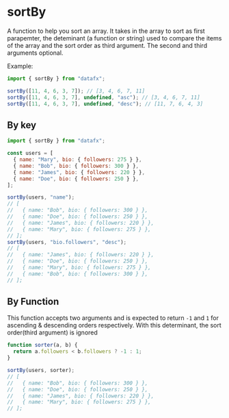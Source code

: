 # sortBy

A function to help you sort an array. It takes in the array to sort as first parapemter, the deteminant (a function or string) used to compare the items of the array and the sort order as third argument. The second and third arguments optional.

Example:

```js
import { sortBy } from "datafx";

sortBy([11, 4, 6, 3, 7]); // [3, 4, 6, 7, 11]
sortBy([11, 4, 6, 3, 7], undefined, "asc"); // [3, 4, 6, 7, 11]
sortBy([11, 4, 6, 3, 7], undefined, "desc"); // [11, 7, 6, 4, 3]
```

## By key

```js
import { sortBy } from "datafx";

const users = [
  { name: "Mary", bio: { followers: 275 } },
  { name: "Bob", bio: { followers: 300 } },
  { name: "James", bio: { followers: 220 } },
  { name: "Doe", bio: { followers: 250 } },
];

sortBy(users, "name");
// [
//   { name: "Bob", bio: { followers: 300 } },
//   { name: "Doe", bio: { followers: 250 } },
//   { name: "James", bio: { followers: 220 } },
//   { name: "Mary", bio: { followers: 275 } },
// ];
sortBy(users, "bio.followers", "desc");
// [
//   { name: "James", bio: { followers: 220 } },
//   { name: "Doe", bio: { followers: 250 } },
//   { name: "Mary", bio: { followers: 275 } },
//   { name: "Bob", bio: { followers: 300 } },
// ];
```

## By Function

This function accepts two arguments and is expected to return `-1` and `1` for ascending & descending orders respectively. With this determinant, the sort order(third argument) is ignored

```js
function sorter(a, b) {
  return a.followers < b.followers ? -1 : 1;
}

sortBy(users, sorter);
// [
//   { name: "Bob", bio: { followers: 300 } },
//   { name: "Doe", bio: { followers: 250 } },
//   { name: "James", bio: { followers: 220 } },
//   { name: "Mary", bio: { followers: 275 } },
// ];
```
